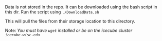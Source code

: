 Data is not stored in the repo. It can be downloaded using the bash script in this dir.
Run the script using `./DownloadData.sh`

This will pull the files from their storage location to this directory.

Note: _You must have `wget` installed or be on the icecube cluster `icecube.wisc.edu`_
